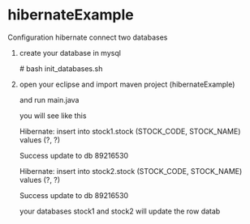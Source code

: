 # hibernateExample


Configuration hibernate connect two databases

1. create your database in mysql 

   \# bash init_databases.sh

2. open your eclipse and import maven project (hibernateExample)

   and run main.java

   you will see like this

   Hibernate: insert into stock1.stock (STOCK_CODE, STOCK_NAME) values (?, ?)

   Success update to db 89216530

   Hibernate: insert into stock2.stock (STOCK_CODE, STOCK_NAME) values (?, ?)

   Success update to db 89216530

   your databases stock1 and stock2 will update the row datab 
